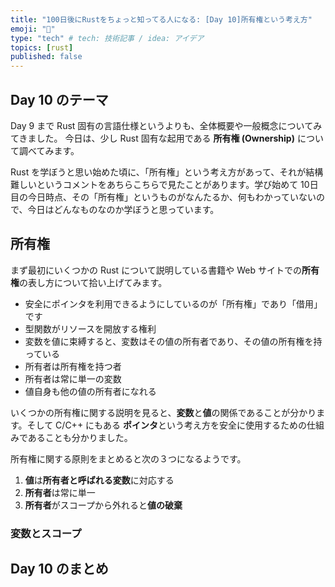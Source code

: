 ```yaml
---
title: "100日後にRustをちょっと知ってる人になる: [Day 10]所有権という考え方"
emoji: "🦀"
type: "tech" # tech: 技術記事 / idea: アイデア
topics: [rust]
published: false
---
```


## Day 10 のテーマ

Day 9 まで Rust 固有の言語仕様というよりも、全体概要や一般概念についてみてきました。
今日は、少し Rust 固有な起用である **所有権 (Ownership)** について調べてみます。

Rust を学ぼうと思い始めた頃に、「所有権」という考え方があって、それが結構難しいというコメントをあちらこちらで見たことがあります。学び始めて 10日目の今日時点、その「所有権」というものがなんたるか、何もわかっていないので、今日はどんなものなのか学ぼうと思っています。

## 所有権

まず最初にいくつかの Rust について説明している書籍や Web サイトでの**所有権**の表し方について拾い上げてみます。

- 安全にポインタを利用できるようにしているのが「所有権」であり「借用」です
- 型関数がリソースを開放する権利
- 変数を値に束縛すると、変数はその値の所有者であり、その値の所有権を持っている
- 所有者は所有権を持つ者
- 所有者は常に単一の変数
- 値自身も他の値の所有者になれる

いくつかの所有権に関する説明を見ると、**変数**と**値**の関係であることが分かります。そして C/C++ にもある **ポインタ**という考え方を安全に使用するための仕組みであることも分かりました。

所有権に関する原則をまとめると次の３つになるようです。

1. **値**は**所有者と呼ばれる変数**に対応する
2. **所有者**は常に単一
3. **所有者**がスコープから外れると**値の破棄**

### 変数とスコープ

## Day 10 のまとめ
